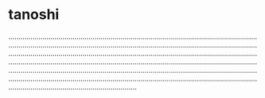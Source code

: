 # tanoshi
........................................................................................................................................................................................................................................................................................................................................................................................................................................................................................................................................................................................................................................................................................................................................................................................................................................